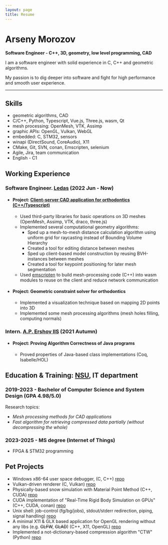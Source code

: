 ```yaml
---
layout: page
title: Resume
---
```


# Arseny Morozov

**Software Engineer - C++, 3D, geometry, low level programming, CAD**

I am a software engineer with solid experience in C, C++ and geometric algorithms.

My passion is to dig deeper into software and fight for high performance and smooth user experience.

---
## Skills
- geometric algorithms, CAD
- C/C++, Python, Typescript, Vue.js, Three.js, wasm, Qt
- mesh processing: OpenMesh, VTK, Assimp
- graphic APIs: OpenGL, Vulkan, WebGL
- embedded: C, STM32, sensors
- winapi (DirectSound, CoreAudio), X11
- CMake, Git, SVN, conan, Emscripten, selenium
- Agile, Jira, team communication
- English - C1

## Working Experience
### Software Engineer. [Ledas](https://ledas.com/) (2022 Jun - Now)
- #### Project: [Client-server CAD application for orthodontics (C++/Typescript)](https://ledas.com/en/expertise/3d-medical-software/)
    - Used third-party libraries for basic operations on 3D meshes (OpenMesh, Assimp, VTK, draco, three.js)
    - Implemented several computational geometry algorithms:
        - Sped up a mesh-to-mesh distance calculation algorithm using uniform grid for raycasting instead of Bounding Volume Hierarchy
        - Created a tool for editing distance between meshes
        - Sped up client-based model construction by reusing BVH-instances between meshes
        - Created a tool for keypoint positioning for later mesh segmentation
    - Used [emscripten](https://emscripten.org/) to build mesh-processing code (C++) into wasm modules to reuse on the client and reduce network communication
- #### Project: Geometric constraint solver for orthodontics
    - Implemented a visualization technique based on mapping 2D points into 3D
    - Implemented some mesh processing algorithms (mesh holes filling, computing normals)

### Intern. [A.P. Ershov IIS](https://www.iis.nsk.su/en) (2021 Autumn)
- #### Project: Proving Algorithm Correctness of Java programs
    - Proved properties of Java-based class implementations (Coq, Isabelle/HOL)

## Education & Training: [NSU](https://english.nsu.ru/), IT department
### 2019-2023 -  Bachelor of Computer Science and System Design (GPA 4.98/5.0)
Research topics:
- *Mesh processing methods for CAD applications*
- *Fast algorithm for retrieving compressed data partially (without decompressing the whole)*

### 2023-2025 - MS degree (Internet of Things)
- FPGA & STM32 programming

## Pet Projects
* Windows x86-64 user space debugger, (C, C++) [repo](https://github.com/hardworkar/oxidbg)
* Vulkan-driven renderer (C, Vulkan) [repo](https://github.com/hardworkar/oxigine)
* Physically-based snow simulation with Material Point Method (C++, CUDA) [repo](https://github.com/hardworkar/realtime-deformations)
* CUDA implementation of "Real-Time Rigid Body Simulation on GPUs" (C++, CUDA, conan) [repo](https://github.com/hardworkar/cuball )
* Unix shell: job-control (fg/bg/jobs), stdout/stderr redirection, piping, signal handling) [repo](https://github.com/hardworkar/gemsh)
* A minimal X11 & GLX based application for OpenGL rendering without any libs (e.g. ~~GLFW~~, ~~GLAD~~) (C++, X11, OpenGL) [repo](https://github.com/hardworkar/octo)
* Implemented a not-dictionary-based compression algorithm "CTW" (Python) [repo](https://github.com/hardworkar/ctw)

